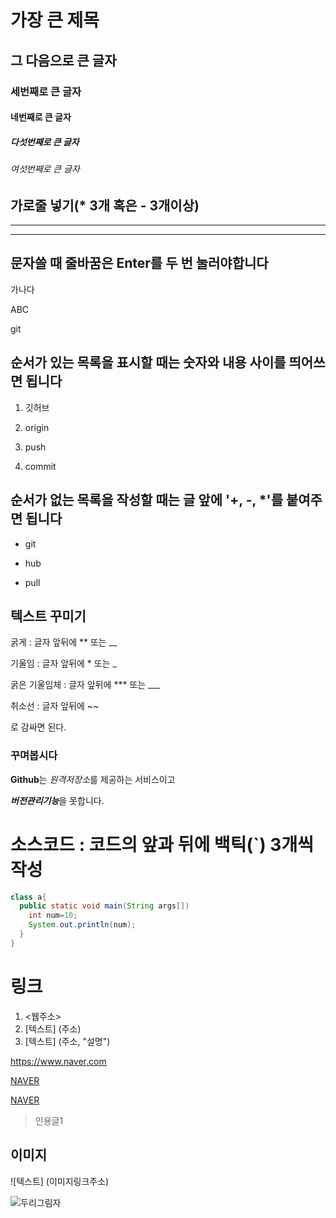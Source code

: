 # 가장 큰 제목
## 그 다음으로 큰 글자
### 세번째로 큰 글자
#### 네번째로 큰 글자
##### 다섯번째로 큰 글자
###### 여섯번째로 큰 글자


## 가로줄 넣기(* 3개 혹은 - 3개이상)
***
---

## 문자쓸 때 줄바꿈은 Enter를 두 번 눌러야합니다
가나다

ABC

git

## 순서가 있는 목록을 표시할 때는 숫자와 내용 사이를 띄어쓰면 됩니다
1. 깃허브

2. origin

5. push

8. commit

## 순서가 없는 목록을 작성할 때는 글 앞에 '+, -, *'를 붙여주면 됩니다
- git

- hub

- pull

## 텍스트 꾸미기
굵게 : 글자 앞뒤에 ** 또는 __

기울임 : 글자 앞뒤에 * 또는 _

굵은 기울임체 : 글자 앞뒤에 *** 또는 ___

취소선 : 글자 앞뒤에 ~~

로 감싸면 된다.

### 꾸며봅시다
**Github**는 *원격저장소*를 제공하는 서비스이고

***버전관리기능***을 ~~못~~합니다.

# 소스코드 : 코드의 앞과 뒤에 백틱(`) 3개씩 작성

```Java
class a{
  public static void main(String args[])
    int num=10;
    System.out.println(num);
  }
}
```

# 링크
1. <웹주소>
2. [텍스트]  (주소)
3. [텍스트]  (주소, "설명")

<https://www.naver.com>

[NAVER](https://www.naver.com)

[NAVER](https://www.naver.com, "네이버로 이동")



> 인용글1


## 이미지
![텍스트]  (이미지링크주소)

![두리그림자](https://user-images.githubusercontent.com/123947715/234463192-efb68559-7e7f-448c-982d-402737d59194.jpg)
